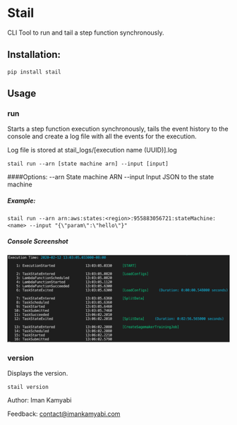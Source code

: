 # Stail
CLI Tool to run and tail a step function synchronously.

## Installation:
```shell
pip install stail
```

## Usage

### run
Starts a step function execution synchronously, tails the event history to the console and create a log file with all the events for the execution.

Log file is stored at stail_logs/[execution name (UUID)].log 

```shell
stail run --arn [state machine arn] --input [input]
```
####Options:
  --arn  State machine ARN
  --input Input JSON to the state machine

##### Example:
```shell
stail run --arn arn:aws:states:<region>:955883056721:stateMachine:<name> --input "{\"param\":\"hello\"}"
```

##### Console Screenshot
![Screenshot](https://github.com/imankamyabi/stail/blob/master/images/console-screenshot.png)

### version
Displays the version.
```shell
stail version
```

Author: Iman Kamyabi
 
Feedback: contact@imankamyabi.com